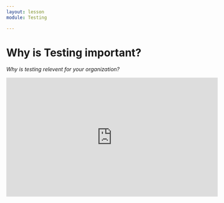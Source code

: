 ```yaml
---
layout: lesson
module: Testing

---
```


# Why is Testing important?
_Why is testing relevent for your organization?_
<iframe width="560" height="315" src="https://www.youtube.com/embed/9JUz16BrQrY" frameborder="0" allow="accelerometer; autoplay; encrypted-media; gyroscope; picture-in-picture" allowfullscreen></iframe>
